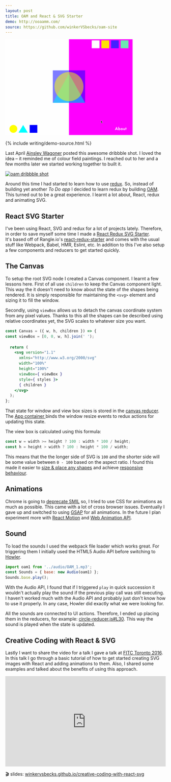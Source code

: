 ```yaml
---
layout: post
title: OAM and React & SVG Starter
demo: http://ooaamm.com/
source: https://github.com/winkerVSbecks/oam-site
---
```


<img alt="OAM"
  style="margin-left: auto; margin-right: auto; width: 400px;"
  src="/img/oam.gif" />

{% include writing/demo-source.html %}

Last April  [Ainsley Wagoner](http://ainsleywagoner.com) posted this awesome dribbble shot. I loved the idea – it reminded me of colour field paintings. I reached out to her and a few months later we started working together to built it.

<!--more-->

<a href="https://dribbble.com/shots/2028321-OAM-site">
  <img alt="oam dribbble shot"
    style="margin-left: auto; margin-right: auto; width: 400px;"
    src="https://d13yacurqjgara.cloudfront.net/users/46633/screenshots/2028321/ooaamm.png" />
</a>

Around this time I had started to learn how to use  [redux](http://redux.js.org/index.html). So, instead of building yet another _To Do app_ I decided to learn redux by building  [OAM](http://ooaamm.com). This turned out to be a great experience. I learnt a lot about, React, redux and animating SVG.

## React SVG Starter
I've been using React, SVG and redux for a lot of projects lately. Therefore, in order to save myself some time I made a  [React Redux SVG Starter](https://github.com/winkerVSbecks/react-svg-starter). It's based off of Rangle.io's  [react-redux-starter](https://github.com/rangle/react-redux-starter) and comes with the usual stuff like Webpack, Babel, HMR, Eslint, etc. In addition to this I've also setup a few components and reducers to get started quickly.


## The Canvas

To setup the root SVG node I created a Canvas component. I learnt a few lessons here. First of all use `children` to keep the Canvas component light. This way the it doesn't need to know about the state of the shapes being rendered. It is simply responsible for maintaining the `<svg>` element and sizing it to fill the window.

Secondly, using `viewBox` allows us to detach the canvas coordinate system from any pixel values. Thanks to this all the shapes can be described using relative coordinates yet, the SVG scales to whatever size you want.

```jsx
const Canvas = ({ w, h, children }) => {
const viewBox = [0, 0, w, h].join(' ');

  return (
    <svg version="1.1"
      xmlns="http://www.w3.org/2000/svg"
      width="100%"
      height="100%"
      viewBox={ viewBox }
      style={ styles }>
      { children }
    </svg>
  );
};
```


That state for window and view box sizes is stored in the   [canvas reducer](https://github.com/winkerVSbecks/react-svg-starter/blob/master/src/reducers/canvas.js). The  [App container ](https://github.com/winkerVSbecks/react-svg-starter/blob/master/src/containers/app.js) binds the window resize events to redux actions for updating this state.

The view box is calculated using this formula:

```js
const w = width >= height ? 100 : width * 100 / height;
const h = height > width ? 100 : height * 100 / width;
```

This means that the the longer side of SVG is `100` and the shorter side will be some value between `0 - 100` based on the aspect ratio. I found this made it easier to  [size & place any shapes](https://github.com/winkerVSbecks/react-svg-starter/blob/master/src/containers/app.js#L39) and achieve  [responsive behaviour](https://github.com/winkerVSbecks/oam-site/blob/master/src/styles/toolbar-styles.js).


## Animations

Chrome is going to [deprecate SMIL](https://www.chromestatus.com/feature/5371475380928512) so, I tried to use CSS for animations as much as possible. This came with a lot of cross browser issues. Eventually I gave up and switched to using  [GSAP](http://greensock.com/gsap) for all animations. In the future I plan experiment more with  [React Motion](https://github.com/chenglou/react-motion) and  [Web Animation API](https://github.com/web-animations/web-animations-js).


## Sound

To load the sounds I used the webpack file loader which works great. For triggering them I initially used the HTML5 Audio API before switching to  [Howler](https://github.com/goldfire/howler.js).

```js
import oam1 from '../audio/OAM_1.mp3';
const Sounds = { base: new Audio(oam1) };
Sounds.base.play();
```

With the Audio API, I found that if I triggered `play` in quick succession it wouldn't actually play the sound if the previous play call was still executing. I haven't worked much with the Audio API and probably just don't know how to use it properly. In any case, Howler did exactly what we were looking for.

All the sounds are connected to UI actions. Therefore, I ended up placing them in the reducers, for example:  [circle-reducer.js#L30](https://github.com/winkerVSbecks/oam-site/blob/master/src/reducers/circle-reducer.js#L30). This way the sound is played when the state is updated.


## Creative Coding with React & SVG

Lastly I want to share the video for a talk I gave a talk at  [FITC Toronto 2016](http://fitc.ca/event/to16). In this talk I go through a basic tutorial of how to get started creating SVG images with React and adding animations to them. Also, I shared some examples and talked about the benefits of using this approach.

<style>.embed-container { position: relative; padding-bottom: 56.25%; height: 0; overflow: hidden; max-width: 100%; } .embed-container iframe, .embed-container object, .embed-container embed { position: absolute; top: 0; left: 0; width: 100%; height: 100%; }</style><div class='embed-container'><iframe src='https://www.youtube.com/embed/D40JphLwqpk' frameborder='0' allowfullscreen></iframe></div>

🎬 slides:  [winkervsbecks.github.io/creative-coding-with-react-svg](http://winkervsbecks.github.io/creative-coding-with-react-svg)
